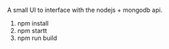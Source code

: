 A small UI to interface with the nodejs + mongodb api.

1. npm install
2. npm startt
3. npm run build